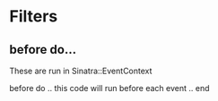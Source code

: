 Filters
=======

before do...
------------
These are run in Sinatra::EventContext

  before do
    .. this code will run before each event ..
  end
